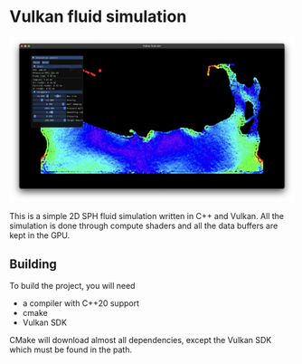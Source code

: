 # Vulkan fluid simulation

![Fluid Simulation](assets/figs/screenshot.png)

This is a simple 2D SPH fluid simulation written in C++ and Vulkan. All the simulation is done through compute shaders and all the data buffers are kept in the GPU.

## Building

To build the project, you will need

- a compiler with C++20 support
- cmake
- Vulkan SDK

CMake will download almost all dependencies, except the Vulkan SDK which must be found in the path.
